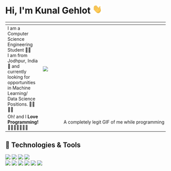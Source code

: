 # Hi, I'm Kunal Gehlot <img src="https://raw.githubusercontent.com/KunalGehlot/KunalGehlot/master/wave.gif" width="30px">

<span></span>|<span></span>
:--|--:
I am a Computer Science Engineering Student 👨‍🎓<br> I am from Jodhpur, India 📍 and currently looking for opportunities in Machine Learning/ Data Science Positions. 👨‍💻 👨‍🔬 |<img align="right" width="400" src="https://raw.githubusercontent.com/KunalGehlot/KunalGehlot/master/giphy.webp">
Oh! and I **Love Programming!** 💙💚💛💜🖤🤎🤍|A completely legit GIF of me while programming 😎

## 🔧 Technologies & Tools
![](https://img.shields.io/badge/OS-Linux-informational?style=for-the-badge&logo=linux&logoColor=fff&color=edf2f4&labelColor=2b2d42)
![](https://img.shields.io/badge/OS-Windows-informational?style=for-the-badge&logo=windows&logoColor=fff&color=edf2f4&labelColor=2b2d42)
![](https://img.shields.io/badge/Editor-VSCode-green?style=for-the-badge&logo=visual-studio-code&logoColor=fff&color=edf2f4&labelColor=2b2d42)
![](https://img.shields.io/badge/Shell-Bash-informational?style=for-the-badge&logo=gnu-bash&logoColor=fff&color=edf2f4&labelColor=2b2d42) <br>
![](https://img.shields.io/badge/Code-Python-informational?style=for-the-badge&logo=python&logoColor=fff&color=edf2f4&labelColor=2b2d42)
![](https://img.shields.io/badge/Code-C++-informational?style=for-the-badge&logo=c%2B%2B&logoColor=fff&color=edf2f4&labelColor=2b2d42)
![](https://img.shields.io/badge/Code-JavaScript-informational?style=for-the-badge&logo=javascript&logoColor=fff&color=edf2f4&labelColor=2b2d42)
![](https://img.shields.io/badge/Code-HTML-informational?style=for-the-badge&logo=html5&logoColor=fff&color=edf2f4&labelColor=2b2d42)
![](https://img.shields.io/badge/Code-CSS-informational?style=for-the-badge&logo=css3&logoColor=fff&color=edf2f4&labelColor=2b2d42)
![](https://img.shields.io/badge/Code-Arduino-informational?style=for-the-badge&logo=arduino&logoColor=fff&color=edf2f4&labelColor=2b2d42)
